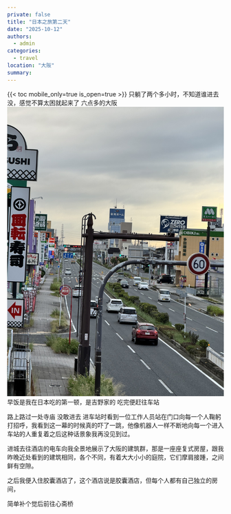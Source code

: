 ```yaml
---
private: false
title: "日本之旅第二天"
date: "2025-10-12"
authors:
  - admin
categories:
  - travel
location: "大阪"
summary:
---
```

{{< toc mobile_only=true is_open=true >}}
只躺了两个多小时，不知道谁进去没，感觉不算太困就起来了
六点多的大阪
![](assets/Pasted%20image%2020251014150142.jpg)
早饭是我在日本吃的第一顿，是吉野家的
吃完便赶往车站

路上路过一处寺庙
没敢进去
进车站时看到一位工作人员站在门口向每一个人鞠躬打招呼，我看到这一幕的时候真的吓了一跳，他像机器人一样不断地向每一个进入车站的人重复着之后这种话景象我再没见到过。

进城去往酒店的电车向我全景地展示了大阪的建筑群，那是一座座复式房屋，跟我昨晚近处看到的建筑相同，各个不同，有着大大小小的庭院，它们摩肩接踵，之间鲜有空隙。

之后我便入住胶囊酒店了，这个酒店说是胶囊酒店，但每个人都有自己独立的房间，

简单补个觉后前往心斋桥

